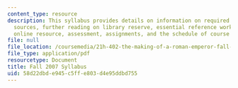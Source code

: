 ```yaml
---
content_type: resource
description: This syllabus provides details on information on required books, online
  sources, further reading on library reserve, essential reference works in the library,
  online resource, assessment, assignments, and the schedule of course topics.
file: null
file_location: /coursemedia/21h-402-the-making-of-a-roman-emperor-fall-2005/58d22dbde945c5ffe803d4e95ddbd755_MIT21H_402f05_syllf07.pdf
file_type: application/pdf
resourcetype: Document
title: Fall 2007 Syllabus
uid: 58d22dbd-e945-c5ff-e803-d4e95ddbd755
---
```

